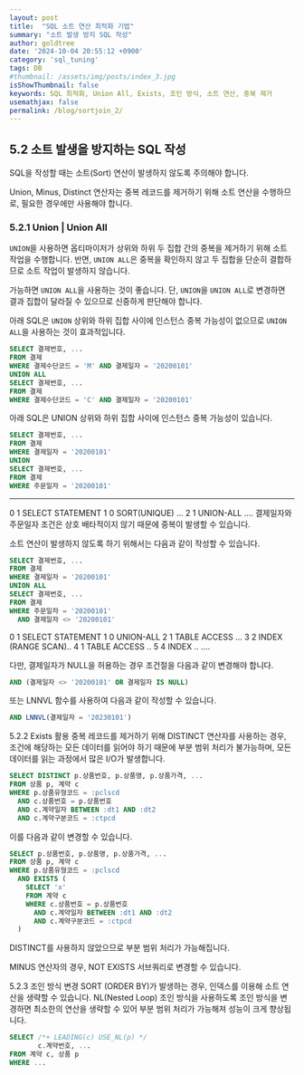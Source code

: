 ```yaml
---
layout: post
title:  "SQL 소트 연산 최적화 기법"
summary: "소트 발생 방지 SQL 작성"
author: goldtree
date: '2024-10-04 20:55:12 +0900'
category: 'sql_tuning'
tags: DB
#thumbnail: /assets/img/posts/index_3.jpg
isShowThumbnail: false
keywords: SQL 최적화, Union All, Exists, 조인 방식, 소트 연산, 중복 제거
usemathjax: false
permalink: /blog/sortjoin_2/
---
```


## 5.2 소트 발생을 방지하는 SQL 작성

SQL을 작성할 때는 소트(Sort) 연산이 발생하지 않도록 주의해야 합니다.

Union, Minus, Distinct 연산자는 중복 레코드를 제거하기 위해 소트 연산을 수행하므로, 필요한 경우에만 사용해야 합니다.

### 5.2.1 Union | Union All

`UNION`을 사용하면 옵티마이저가 상위와 하위 두 집합 간의 중복을 제거하기 위해 소트 작업을 수행합니다. 반면, `UNION ALL`은 중복을 확인하지 않고 두 집합을 단순히 결합하므로 소트 작업이 발생하지 않습니다.

가능하면 `UNION ALL`을 사용하는 것이 좋습니다. 단, `UNION`을 `UNION ALL`로 변경하면 결과 집합이 달라질 수 있으므로 신중하게 판단해야 합니다.

아래 SQL은 `UNION` 상위와 하위 집합 사이에 인스턴스 중복 가능성이 없으므로 `UNION ALL`을 사용하는 것이 효과적입니다.

```sql
SELECT 결제번호, ...
FROM 결제
WHERE 결제수단코드 = 'M' AND 결제일자 = '20200101'
UNION ALL
SELECT 결제번호, ...
FROM 결제
WHERE 결제수단코드 = 'C' AND 결제일자 = '20200101'
```

아래 SQL은 UNION 상위와 하위 집합 사이에 인스턴스 중복 가능성이 있습니다.

```sql
SELECT 결제번호, ...
FROM 결제
WHERE 결제일자 = '20200101'
UNION
SELECT 결제번호, ...
FROM 결제
WHERE 주문일자 = '20200101'
```

------------------------------------------------------------------

0 1 SELECT STATEMENT
1 0  SORT(UNIQUE) ...
2 1   UNION-ALL
....
결제일자와 주문일자 조건은 상호 배타적이지 않기 때문에 중복이 발생할 수 있습니다.

소트 연산이 발생하지 않도록 하기 위해서는 다음과 같이 작성할 수 있습니다.

```sql
SELECT 결제번호, ...
FROM 결제
WHERE 결제일자 = '20200101'
UNION ALL
SELECT 결제번호, ...
FROM 결제
WHERE 주문일자 = '20200101'
  AND 결제일자 <> '20200101'
```

0 1 SELECT STATEMENT
1 0  UNION-ALL
2 1   TABLE ACCESS ...
3   2     INDEX (RANGE SCAN)..
4 1   TABLE ACCESS ..
5 4     INDEX ..
....

다만, 결제일자가 NULL을 허용하는 경우 조건절을 다음과 같이 변경해야 합니다.

```sql
AND (결제일자 <> '20200101' OR 결제일자 IS NULL)
```
또는 LNNVL 함수를 사용하여 다음과 같이 작성할 수 있습니다.

```sql
AND LNNVL(결제일자 = '20230101')
```
5.2.2 Exists 활용
중복 레코드를 제거하기 위해 DISTINCT 연산자를 사용하는 경우, 조건에 해당하는 모든 데이터를 읽어야 하기 때문에 부분 범위 처리가 불가능하며, 모든 데이터를 읽는 과정에서 많은 I/O가 발생합니다.

```sql
SELECT DISTINCT p.상품번호, p.상품명, p.상품가격, ...
FROM 상품 p, 계약 c
WHERE p.상품유형코드 = :pclscd
  AND c.상품번호 = p.상품번호
  AND c.계약일자 BETWEEN :dt1 AND :dt2
  AND c.계약구분코드 = :ctpcd
```
이를 다음과 같이 변경할 수 있습니다.

```sql
SELECT p.상품번호, p.상품명, p.상품가격, ...
FROM 상품 p, 계약 c
WHERE p.상품유형코드 = :pclscd
  AND EXISTS (
    SELECT 'x'
    FROM 계약 c
    WHERE c.상품번호 = p.상품번호
      AND c.계약일자 BETWEEN :dt1 AND :dt2
      AND c.계약구분코드 = :ctpcd
  )
```

DISTINCT를 사용하지 않았으므로 부분 범위 처리가 가능해집니다.

MINUS 연산자의 경우, NOT EXISTS 서브쿼리로 변경할 수 있습니다.

5.2.3 조인 방식 변경
SORT (ORDER BY)가 발생하는 경우, 인덱스를 이용해 소트 연산을 생략할 수 있습니다. 
NL(Nested Loop) 조인 방식을 사용하도록 조인 방식을 변경하면 최소한의 연산을 생략할 수 있어 부분 범위 처리가 가능해져 성능이 크게 향상됩니다.

```sql
SELECT /*+ LEADING(c) USE_NL(p) */
       c.계약번호, ...
FROM 계약 c, 상품 p
WHERE ...
```
